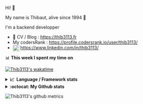 Hi! 👋

My name is Thibaut, alive since 1994 🍷

I'm a backend developper

-   📝 CV / Blog : https://thib3113.fr
-   My codersRank : https://profile.codersrank.io/user/thib3113/
-   <a href="https://www.linkedin.com/in/thib3113/"><img align="left" alt="Thib3113's Linkedin" width="21px" src="https://raw.githubusercontent.com/peterthehan/peterthehan/master/assets/linkedin.svg" /></a> https://www.linkedin.com/in/thib3113/

📊 **This week I spent my time on**

[![Thib3113's wakatime](https://github-readme-stats.vercel.app/api/wakatime?username=thib3113&layout=default&theme=dracula&langs_count=6&hide_title=true&hide_border=true)](https://wakatime.com/@thib3113)

<details>
  <summary><b>📈&nbsp;&nbsp;Language&nbsp;/&nbsp;Framework stats</b></summary>
  <br/>  
  <a href='https://profile.codersrank.io/user/thib3113/'>
  <img src='http://cr-skills-chart-widget.azurewebsites.net/api/api?username=thib3113&padding=30&skills=php,batchfile,javascript,less,mysql,reactjs,scss,shell,typescript,vue'>
  </a>
</details>

<details>
  <summary><b>:octocat: My Github stats</b></summary>
  <br/>  
  
  <img src="https://github-readme-stats.vercel.app/api?username=thib3113&theme=dracula&show_icons=true&" alt="Thib3113's GitHub stats" />

<!--START_SECTION:activity-->

1. 💪 Opened PR [#329](https://github.com/moleculerjs/moleculer-db/pull/329) in [moleculerjs/moleculer-db](https://github.com/moleculerjs/moleculer-db)
2. 🎉 Merged PR [#501](https://github.com/thib3113/unifi-client/pull/501) in [thib3113/unifi-client](https://github.com/thib3113/unifi-client)
3. ❗️ Opened issue [#328](https://github.com/moleculerjs/moleculer-db/issues/328) in [moleculerjs/moleculer-db](https://github.com/moleculerjs/moleculer-db)
4. 🗣 Commented on [#317](https://github.com/moleculerjs/moleculer-web/issues/317) in [moleculerjs/moleculer-web](https://github.com/moleculerjs/moleculer-web)
5. 🎉 Merged PR [#161](https://github.com/thib3113/vban/pull/161) in [thib3113/vban](https://github.com/thib3113/vban)
 <!--END_SECTION:activity-->

</details>

![Thib3113's github metrics](https://gist.githubusercontent.com/thib3113/83a96e16f8bca103f1b0e376186c66ec/raw/github-metrics.svg)
